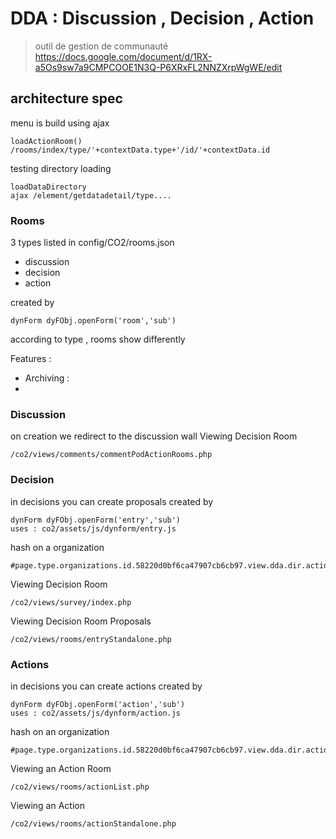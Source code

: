 # DDA : Discussion , Decision , Action 
> outil de gestion de communauté
https://docs.google.com/document/d/1RX-a5Os9sw7a9CMPCOOE1N3Q-P6XRxFL2NNZXrpWgWE/edit

## architecture spec
menu is build using ajax 
```
loadActionRoom()
/rooms/index/type/'+contextData.type+'/id/'+contextData.id
```

testing directory loading 
```
loadDataDirectory
ajax /element/getdatadetail/type....
```
### Rooms
 3 types listed in config/CO2/rooms.json
- discussion 
- decision 
- action 

created by 
```
dynForm dyFObj.openForm('room','sub')
```

according to type , rooms show differently 


Features :
- Archiving : 
- 

### Discussion 
on creation we redirect to the discussion wall 
Viewing Decision Room 
```
/co2/views/comments/commentPodActionRooms.php
```


### Decision 
in decisions you can create proposals
created by 
```
dynForm dyFObj.openForm('entry','sub')
uses : co2/assets/js/dynform/entry.js
```

hash on a organization 
```
#page.type.organizations.id.58220d0bf6ca47907cb6cb97.view.dda.dir.actions.idda.59846b00539f22935ca498ae
```

Viewing Decision Room 
```
/co2/views/survey/index.php
```

Viewing Decision Room Proposals
```
/co2/views/rooms/entryStandalone.php
```



### Actions
in decisions you can create actions
created by 
```
dynForm dyFObj.openForm('action','sub')
uses : co2/assets/js/dynform/action.js
```

hash on an organization 
```
#page.type.organizations.id.58220d0bf6ca47907cb6cb97.view.dda.dir.actions.idda.59846b00539f22935ca498ae
```

Viewing an Action Room
```
/co2/views/rooms/actionList.php
```

Viewing an Action
```
/co2/views/rooms/actionStandalone.php
```



